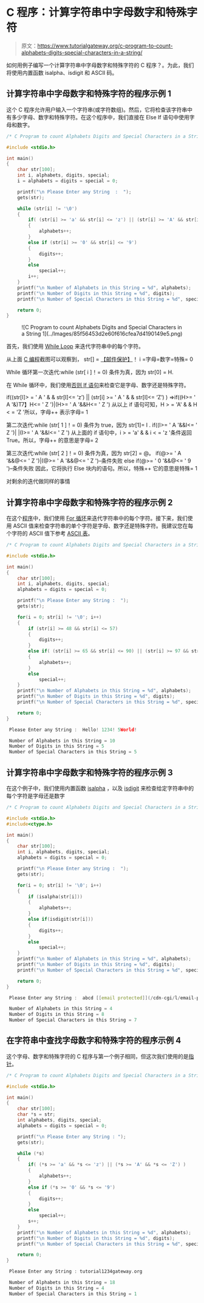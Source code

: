 # C 程序：计算字符串中字母数字和特殊字符

> 原文：<https://www.tutorialgateway.org/c-program-to-count-alphabets-digits-special-characters-in-a-string/>

如何用例子编写一个计算字符串中字母数字和特殊字符的 C 程序？。为此，我们将使用内置函数 isalpha、isdigit 和 ASCII 码。

## 计算字符串中字母数字和特殊字符的程序示例 1

这个 C 程序允许用户输入一个字符串(或字符数组)。然后，它将检查该字符串中有多少字母、数字和特殊字符。在这个程序中，我们直接在 Else If 语句中使用字母和数字。

```c
/* C Program to count Alphabets Digits and Special Characters in a String */

#include <stdio.h>

int main()
{
  	char str[100];
  	int i, alphabets, digits, special;
  	i = alphabets = digits = special = 0;

  	printf("\n Please Enter any String  :  ");
  	gets(str);

  	while (str[i] != '\0')
  	{
  		if( (str[i] >= 'a' && str[i] <= 'z') || (str[i] >= 'A' && str[i] <= 'Z') )
  		{
  			alphabets++;  	
 		}
  		else if (str[i] >= '0' && str[i] <= '9')
  		{
  			digits++;  	
  		}    
  		else
    		special++;
    	i++;
	}
    printf("\n Number of Alphabets in this String = %d", alphabets);  
	printf("\n Number of Digits in this String = %d", digits);  
	printf("\n Number of Special Characters in this String = %d", special);  	

  	return 0;
}
```

<figure class="wp-block-image">![C Program to count Alphabets Digits and Special Characters in a String 1](../Images/85f56453d2e60f616cfea7d4190149e5.png)</figure>

首先，我们使用 [While Loop](https://www.tutorialgateway.org/while-loop-in-c/) 来迭代字符串中的每个字符。

从上面 [C 编程](https://www.tutorialgateway.org/c-programming/)截图可以观察到，
str[] = [【邮件保护】](/cdn-cgi/l/email-protection)！
i =字母=数字=特殊= 0

While 循环第一次迭代:while (str[ i ]！= 0)
条件为真，因为 str[0] = H.

在 While 循环中，我们使用[否则 If 语句](https://www.tutorialgateway.org/if-else-statement-in-c/)来检查它是字母、数字还是特殊字符。

if((str[I]> = ' A ' & & str[I]<= ‘z’) || (str[i] >= ' A ' & & str[I]<= ‘Z’) )
=>if((H>= ' A '&)T7】H<= ' Z ')|(H>= ' A '&&H<= ' Z ')
从以上 if 语句可知，H > = 'A' & & H < = 'Z '所以，字母++
表示字母= 1

第二次迭代:while (str[ 1 ]！= 0)
条件为 true，因为 str[1]= I .
if((I>= ' A '&&I<= ' Z ')| |(I>= ' A '&&I<= ' Z ')
从上面的 if 语句中，i > = 'a' & & i < = 'z '条件返回 True。所以，字母++
的意思是字母= 2

第三次迭代:while (str[ 2 ]！= 0)
条件为真，因为 str[2] = @。
if(@>= ' A '&&@<= ' Z ')|(@>= ' A '&&@<= ' Z ')–条件失败
else if(@>= ' 0 '&&@<= ' 9 ')–条件失败
因此，它将执行 Else 块内的语句。所以，特殊++
它的意思是特殊= 1

对剩余的迭代做同样的事情

## 计算字符串中字母数字和特殊字符的程序示例 2

在这个[程序](https://www.tutorialgateway.org/c-programming-examples/)中，我们使用 [For 循环](https://www.tutorialgateway.org/for-loop-in-c-programming/)来迭代字符串中的每个字符。接下来，我们使用 ASCII 值来检查字符串的单个字符是字母、数字还是特殊字符。我建议您在每个字符的 ASCII 值下参考 [ASCII 表](https://www.tutorialgateway.org/ascii-table/)。

```c
/* C Program to count Alphabets Digits and Special Characters in a String */

#include <stdio.h>

int main()
{
  	char str[100];
  	int i, alphabets, digits, special;
  	alphabets = digits = special = 0;

  	printf("\n Please Enter any String :  ");
  	gets(str);

  	for(i = 0; str[i] != '\0'; i++)
  	{
  		if (str[i] >= 48 && str[i] <= 57)
  		{
  			digits++;  	
 		}
  		else if( (str[i] >= 65 && str[i] <= 90) || (str[i] >= 97 && str[i] <= 122) )
  		{
  			alphabets++; 	
  		}    
  		else
    		special++;
	}
    printf("\n Number of Alphabets in this String = %d", alphabets);  
	printf("\n Number of Digits in this String = %d", digits);  
	printf("\n Number of Special Characters in this String = %d", special);  	

  	return 0;
}
```

```c
 Please Enter any String :  Hello! 1234! 5World!

 Number of Alphabets in this String = 10
 Number of Digits in this String = 5
 Number of Special Characters in this String = 5
```

## 计算字符串中字母数字和特殊字符的程序示例 3

在这个例子中，我们使用内置函数 [isalpha](https://www.tutorialgateway.org/isalpha-in-c-programming/) ，以及 [isdigit](https://www.tutorialgateway.org/isdigit-in-c-programming/) 来检查给定字符串中的每个字符是字母还是数字

```c
/* C Program to count Alphabets Digits and Special Characters in a String */

#include <stdio.h>
#include<ctype.h>

int main()
{
  	char str[100];
  	int i, alphabets, digits, special;
  	alphabets = digits = special = 0;

  	printf("\n Please Enter any String :  ");
  	gets(str);

  	for(i = 0; str[i] != '\0'; i++)
  	{
  		if (isalpha(str[i]))
  		{
  			alphabets++;  	
 		}
  		else if(isdigit(str[i]))
  		{
  			digits++; 	
  		}    
  		else
    		special++;
	}
    printf("\n Number of Alphabets in this String = %d", alphabets);  
	printf("\n Number of Digits in this String = %d", digits);  
	printf("\n Number of Special Characters in this String = %d", special);  	

  	return 0;
}
```

```c
 Please Enter any String :  abcd [[email protected]](/cdn-cgi/l/email-protection)#$ 14789235

 Number of Alphabets in this String = 4
 Number of Digits in this String = 8
 Number of Special Characters in this String = 7
```

## 在字符串中查找字母数字和特殊字符的程序示例 4

这个字母、数字和特殊字符的 C 程序与第一个例子相同，但这次我们使用的是[指针](https://www.tutorialgateway.org/pointers-in-c/)。

```c
/* C Program to count Alphabets Digits and Special Characters in a String */

#include <stdio.h>

int main()
{
  	char str[100];
  	char *s = str;
  	int alphabets, digits, special;
  	alphabets = digits = special = 0;

  	printf("\n Please Enter any String : ");
  	gets(str);

  	while (*s)
  	{
  		if( (*s >= 'a' && *s <= 'z') || (*s >= 'A' && *s <= 'Z') )
  		{
  			alphabets++;  	
 		}
  		else if (*s >= '0' && *s <= '9')
  		{
  			digits++;  	
  		}    
  		else
    		special++;
    	s++;
	}
    printf("\n Number of Alphabets in this String = %d", alphabets);  
	printf("\n Number of Digits in this String = %d", digits);  
	printf("\n Number of Special Characters in this String = %d", special);  	

  	return 0;
}
```

```c
 Please Enter any String : tutorial1234gateway.org

 Number of Alphabets in this String = 18
 Number of Digits in this String = 4
 Number of Special Characters in this String = 1
```